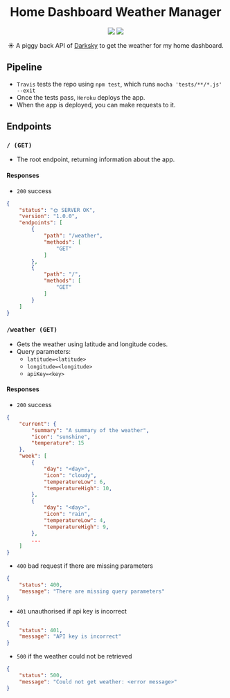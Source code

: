 <h1 align="center">Home Dashboard Weather Manager </h1>
<p align="center">
    <img src="https://travis-ci.com/iamtomhewitt/home-dashboard-weather-manager.svg"/>
    <img src="https://heroku-badge.herokuapp.com/?app=home-dashboard-weather-mngr&style=round&svg=1"/>
</p>
<p align="center">
    ☀ A piggy back API of <a href="https://darksky.net/dev">Darksky</a> to get the weather for my home dashboard.
</p>

## Pipeline
* `Travis` tests the repo using `npm test`, which runs `mocha 'tests/**/*.js' --exit`
* Once the tests pass, `Heroku` deploys the app.
* When the app is deployed, you can make requests to it.

## Endpoints

### `/ (GET)`
* The root endpoint, returning information about the app.

#### Responses
* `200` success
```json
{
    "status": "🌞 SERVER OK",
    "version": "1.0.0",
    "endpoints": [
        {
            "path": "/weather",
            "methods": [
                "GET"
            ]
        },
        {
            "path": "/",
            "methods": [
                "GET"
            ]
        }
    ]
}
```

### `/weather (GET)`
* Gets the weather using latitude and longitude codes.
* Query parameters:
	* `latitude=<latitude>`
	* `longitude=<longitude>`
	* `apiKey=<key>`

#### Responses
* `200` success
```json
{
    "current": {
        "summary": "A summary of the weather",
        "icon": "sunshine",
        "temperature": 15
    },
    "week": [
        {
            "day": "<day>",
            "icon": "cloudy",
            "temperatureLow": 6,
            "temperatureHigh": 10,
        },
        {
            "day": "<day>",
            "icon": "rain",
            "temperatureLow": 4,
            "temperatureHigh": 9,
        },
        ...
    ]
}
```
* `400` bad request if there are missing parameters
```json
{
    "status": 400,
    "message": "There are missing query parameters"
}
```
* `401` unauthorised if api key is incorrect
```json
{
    "status": 401,
    "message": "API key is incorrect"
}
```
* `500` if the weather could not be retrieved
```json
{
    "status": 500,
    "message": "Could not get weather: <error message>"
}
```
